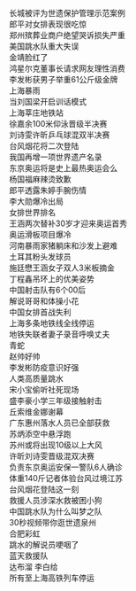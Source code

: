 长城被评为世遗保护管理示范案例  
郎平对女排表现很吃惊  
郑州殡葬业商户绝望哭诉损失严重  
美国跳水队重大失误  
金靖脸红了  
鸿星尔克董事长请求网友理性消费  
李发彬获男子举重61公斤级金牌  
上海暴雨  
当刘国梁开启训话模式  
上海莘庄地铁站  
徐嘉余100米仰泳晋级半决赛  
刘诗雯许昕乒乓球混双半决赛  
台风烟花将二次登陆  
我国再增一项世界遗产名录  
东京奥运将是史上最热奥运会么  
杨国福麻辣烫致歉  
郎平透露朱婷手腕伤情  
李大勋爆冷出局  
女排世界排名  
王涵两次替补30岁才迎来奥运首秀  
奥运滑板项目爆冷  
河南暴雨家猪躺床和沙发上避难  
土耳其粉头发球员  
施廷懋王涵女子双人3米板摘金  
丁程鑫吊环上的优美姿势  
中国射击队有6个00后  
解说哥哥和体操小花  
中国女排首战失利  
上海多条地铁线全线停运  
地铁失联者妻子录音呼唤丈夫  
青蛇  
赵帅好帅  
李发彬防疫意识好强  
人类高质量跳水  
宋小宝偷听社死现场  
盛李豪小学三年级接触射击  
丘索维金娜谢幕  
广东惠州落水人员已全部获救  
苏炳添空中悬浮跑  
苏州或将出现10级以上大风  
许昕刘诗雯晋级混双决赛  
负责东京奥运安保一警队6人确诊  
体重140斤记者体验台风过境江苏  
台风烟花登陆这一刻  
救援人员涉深水救被困小狗  
中国跳水队为什么叫梦之队  
30秒视频带你逛世遗泉州  
合肥彩虹  
跳水的解说员哽咽了  
蓝天救援队  
达布溜 李白给  
所有至上海高铁列车停运  
